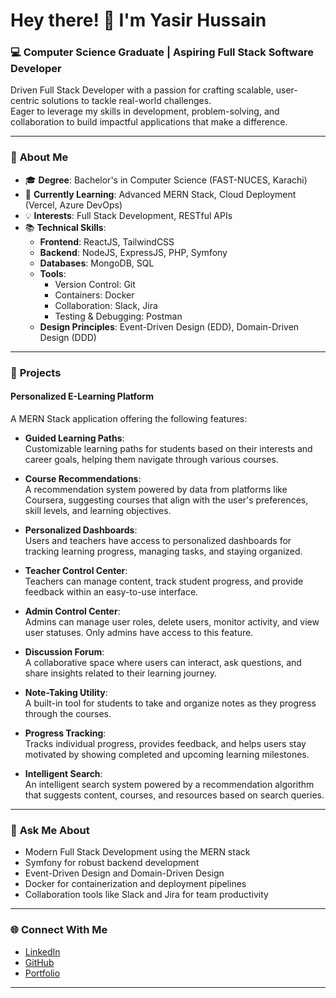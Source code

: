 # Hey there! 👋 I'm Yasir Hussain

### 💻 **Computer Science Graduate | Aspiring Full Stack Software Developer**

Driven Full Stack Developer with a passion for crafting scalable, user-centric solutions to tackle real-world challenges. <br>
Eager to leverage my skills in development, problem-solving, and collaboration to build impactful applications that make a difference.

---

### 💫 **About Me**
- 🎓 **Degree**: Bachelor's in Computer Science (FAST-NUCES, Karachi)  
- 🌱 **Currently Learning**: Advanced MERN Stack, Cloud Deployment (Vercel, Azure DevOps)  
- 💡 **Interests**: Full Stack Development, RESTful APIs
- 📚 **Technical Skills**:
  - **Frontend**: ReactJS, TailwindCSS  
  - **Backend**: NodeJS, ExpressJS, PHP, Symfony  
  - **Databases**: MongoDB, SQL  
  - **Tools**: 
    - Version Control: Git  
    - Containers: Docker  
    - Collaboration: Slack, Jira  
    - Testing & Debugging: Postman  
  - **Design Principles**: Event-Driven Design (EDD), Domain-Driven Design (DDD)  

---

### 🚀 **Projects**
#### **Personalized E-Learning Platform**
A MERN Stack application offering the following features:

- **Guided Learning Paths**:  
  Customizable learning paths for students based on their interests and career goals, helping them navigate through various courses.

- **Course Recommendations**:  
  A recommendation system powered by data from platforms like Coursera, suggesting courses that align with the user's preferences, skill levels, and learning objectives.

- **Personalized Dashboards**:  
  Users and teachers have access to personalized dashboards for tracking learning progress, managing tasks, and staying organized.

- **Teacher Control Center**:  
  Teachers can manage content, track student progress, and provide feedback within an easy-to-use interface.

- **Admin Control Center**:  
  Admins can manage user roles, delete users, monitor activity, and view user statuses. Only admins have access to this feature.

- **Discussion Forum**:  
  A collaborative space where users can interact, ask questions, and share insights related to their learning journey.

- **Note-Taking Utility**:  
  A built-in tool for students to take and organize notes as they progress through the courses.

- **Progress Tracking**:  
  Tracks individual progress, provides feedback, and helps users stay motivated by showing completed and upcoming learning milestones.

- **Intelligent Search**:  
  An intelligent search system powered by a recommendation algorithm that suggests content, courses, and resources based on search queries.

---

### 💬 **Ask Me About**
- Modern Full Stack Development using the MERN stack  
- Symfony for robust backend development  
- Event-Driven Design and Domain-Driven Design  
- Docker for containerization and deployment pipelines  
- Collaboration tools like Slack and Jira for team productivity

---

### 🌐 **Connect With Me**
- [LinkedIn](https://www.linkedin.com/in/yasir-hussain2k)  
- [GitHub](https://github.com/yasir-hussain2k)  
- [Portfolio](https://my-portfolio-yhz.vercel.app)

---
